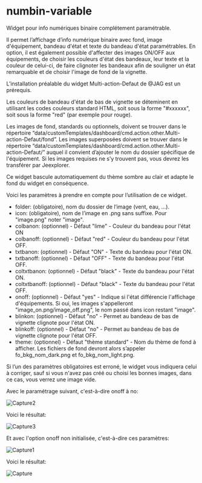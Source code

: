 # numbin-variable
Widget pour info numériques binaire complétement paramétrable.

Il permet l’affichage d’info numérique binaire avec fond, image d'équipement, bandeau d'état et texte du bandeau d'état paramétrables.
En option, il est également possible d'affecter des images ON/OFF aux équipements, de choisir les couleurs d'état des bandeaux, leur texte et la couleur de celui-ci, de faire clignoter les bandeaux afin de souligner un état remarquable et de choisir l'image de fond de la vignette.

L’installation préalable du widget Multi-action-Defaut de @JAG est un prérequis.

Les couleurs de bandeau d'état de bas de vignette se déteminent en utilisant les codes couleurs standard HTML, soit sous la forme "#xxxxxx", soit sous la forme "red" (par exemple pour rouge).

Les images de fond, standards ou optionnels, doivent se trouver dans le répertoire “data/customTemplates/dashboard/cmd.action.other.Multi-action-Defaut/fond”. Les images superposées doivent se trouver dans le répertoire “data/customTemplates/dashboard/cmd.action.other.Multi-action-Defaut/” auquel il convient d’ajouter le nom du dossier spécifique de l'équipement. 
Si les images requises ne s’y trouvent pas, vous devrez les transférer par Jeexplorer.

Ce widget bascule automatiquement du thème sombre au clair et adapte le fond du widget en conséquence.

Voici les paramètres à prendre en compte pour l’utilisation de ce widget.

* folder: (obligatoire), nom du dossier de l’image (vent, eau, …).
* icon: (obligatoire), nom de l’image en .png sans suffixe. Pour "image.png" noter "image".
* colbanon: (optionnel) - Défaut "lime" - Couleur du bandeau pour l'état ON
* colbanoff: (optionnel) - Défaut "red" - Couleur du bandeau pour l'état OFF.
* txtbanon: (optionnel) - Défaut "ON" - Texte du bandeau pour l'état ON.
* txtbanoff: (optionnel) - Défaut "OFF" - Texte du bandeau pour l'état OFF.
* coltxtbanon: (optionnel) - Défaut "black" - Texte du bandeau pour l'état ON.
* coltxtbanoff: (optionnel) - Défaut "black" - Texte du bandeau pour l'état OFF.
* onoff: (optionnel) - Défaut "yes" - Indique si l'état différencie l'affichage d'équipements. Si oui, les images s'appelleront "image_on.png/image_off.png", le nom passé dans icon restant "image".
* blinkon: (optionnel) - Défaut "no" - Permet au bandeau de bas de vignette clignote pour l'état ON.
* blinkoff: (optionnel) - Défaut "no" - Permet au bandeau de bas de vignette clignote pour l'état OFF.
* theme: (optionnel) - Défaut "thème standard" - Nom du thème de fond à afficher. Les fichiers de fond devront alors s’appeler fo_bkg_nom_dark.png et fo_bkg_nom_light.png.

Si l’un des paramètres obligatoires est erroné, le widget vous indiquera celui à corriger, sauf si vous n'avez pas créé ou choisi les bonnes images, dans ce cas, vous verrez une image vide.

Avec le paramétrage suivant, c'est-à-dire onoff à no:

![Capture2](https://user-images.githubusercontent.com/54777712/70377268-e3318300-1912-11ea-8d54-2fff2c1646a0.PNG)

Voici le résultat:

![Capture3](https://user-images.githubusercontent.com/54777712/70377269-e3ca1980-1912-11ea-941b-fc534bb43ec6.PNG)

Et avec l'option onoff non initialisée, c'est-à-dire ces paramètres:

![Capture1](https://user-images.githubusercontent.com/54777712/70377267-e3318300-1912-11ea-9c16-0c5bff37f20e.PNG)

Voici le résultat:

![Capture](https://user-images.githubusercontent.com/54777712/70377266-e3318300-1912-11ea-82f8-2d4f2404f50d.PNG)
